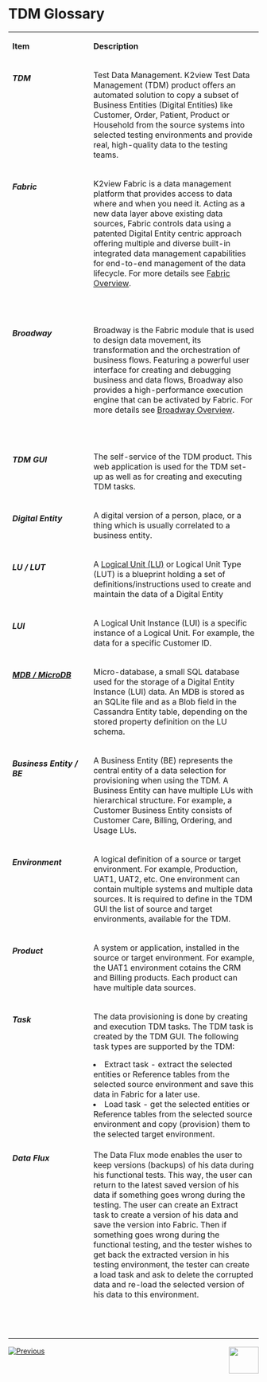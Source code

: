 # TDM Glossary



<table width="900 pxl">
<tbody>
<tr>
<td valign="top" width="250 pxl">
<p><strong>Item</strong></p>
</td>
<td valign="top" width="650 pxl">
<p><strong>Description</strong></p>
</td>
</tr>
<tr>
<td valign="top" width="250 px">
<p><h5>TDM</p>
</td>
<td valign="top" width="650 pxl">
<p>Test Data Management. K2view Test Data Management (TDM) product offers an automated solution to copy a subset of Business Entities (Digital Entities) like Customer, Order, Patient, Product or Household from the source systems into selected testing environments and provide real, high-quality data to the testing teams.</p>
</td>
</tr>
<tr>
<td valign="top" width="250 pxl">
<p><h5>Fabric</p>
</td>
<td valign="top" width="650 pxl">
    <p>K2view Fabric is a data management platform that provides access to data where and when you need it. Acting as a new data layer above existing data sources, Fabric controls data using a patented Digital Entity centric approach offering multiple and diverse built-in integrated data management capabilities for end-to-end management of the data lifecycle. For more details see <a href="/articles/01_fabric_overview/01_what%20is%20fabric.md">Fabric Overview</a>.</p>
<p>&nbsp;</p>
</td>
</tr>
<tr>
<td valign="top" width="250 pxl">
<p><h5>Broadway</p>
</td>
<td valign="top" width="650 pxl">
    <p>Broadway is the Fabric module that is used to design data movement, its transformation and the orchestration of business flows. Featuring a powerful user interface for creating and debugging business and data flows, Broadway also provides a high-performance execution engine that can be activated by Fabric. For more details see <a href="/articles/19_Broadway/01_broadway_overview.md">Broadway Overview</a>.</p>
<p>&nbsp;</p>
</td>
</tr>    
<tr>
<td valign="top" width="250 pxl">
<p><h5>TDM GUI</p>
</td>
<td valign="top" width="650 pxl">
<p>The self-service of the TDM product. This web application is used for the TDM set-up as well as for creating and executing TDM tasks.</p>
</td>
</tr>
<tr>
<td valign="top" width="250 pxl">
<p><h5>Digital Entity</p>
</td>
<td valign="top" width="650 pxl">
<p>A digital version of a person, place, or a thing which is usually correlated to a business entity.</p>
</td>
</tr>
<tr>
<td valign="top" width="250">
<p><h5>LU / LUT</p>
</td>
<td valign="top" width="650 pxl">
<p>A&nbsp;<a href="/articles/03_logical_units/01_LU_overview.md">Logical Unit (LU)</a> or Logical Unit Type (LUT) is a blueprint holding a set of definitions/instructions used to create and maintain the data of a Digital Entity</p>
</td>
</tr>
<tr>
<td valign="top" width="250 pxl">
<p><h5>LUI</p>
</td>
<td valign="top" width="650 pxl">
<p>A Logical Unit Instance (LUI) is a specific instance of a Logical Unit. For example, the data for a specific Customer ID.</p>
</td>
</tr>
<tr>
<td valign="top" width="250 pxl">
<p><h5><a href="/articles/02_fabric_architecture/01_fabric_architecture_overview.md#21-fabric-storage">MDB / MicroDB</a></p>
</td>
<td valign="top" width="650 pxl">
<p>Micro-database, a small SQL database used for the storage of a Digital Entity Instance (LUI) data. An MDB is stored as an SQLite file and as a Blob field in the Cassandra Entity table, depending on the stored property definition on the LU schema.</p>
</td>
</tr>
<tr>
<td valign="top" width="250 pxl">
<p><h5>Business Entity / BE</p>
</td>
<td valign="top" width="650 pxl">
<p>A Business Entity (BE) represents the central entity of a data selection for provisioning when using the TDM. A Business Entity can have multiple LUs with hierarchical structure. For example, a Customer Business Entity consists of Customer Care, Billing, Ordering, and Usage LUs.</p>
</td>
</tr>
<tr>
<td valign="top" width="250 pxl">
<p><h5>Environment</p>
</td>
<td valign="top" width="650 pxl">
<p>A logical definition of a source or target environment. For example, Production, UAT1, UAT2, etc. One environment can contain multiple systems and multiple data sources. It is required to define in the TDM GUI the list of source and target environments, available for the TDM.</p>
</td>
</tr>
<tr>
<td valign="top" width="250 pxl">
<p><h5>Product</p>
</td>
<td valign="top" width="650 pxl">
<p>A system or application, installed in the source or target environment. For example, the UAT1 environment cotains the CRM and Billing products. Each product can have multiple data sources.</p>
</td>
</tr>
<tr>
<td valign="top" width="250 pxl">
<p><h5>Task</p>
</td>
<td valign="top" width="650 pxl">
<p>The data provisioning is done by creating and execution TDM tasks. The TDM task is created by the TDM GUI. The following task types are supported by the TDM: </p>
    <li>Extract task - extract the selected entities or Reference tables from the selected source environment and save this data in Fabric for a later use. </li>
    <li>Load task - get the selected entities or Reference tables from the selected source environment and copy (provision) them to the selected target environment.</li>
</td>
</tr>
<tr>
<td valign="top" width="250 pxl">
<p><h5>Data Flux</p>
</td>
<td valign="top" width="650 pxl">
<p>The Data Flux mode enables the user to keep versions (backups) of his data during his functional tests. This way, the user can return to the latest saved version of his data if something goes wrong during the testing. The user can create an Extract task to create a version of his data and save the version into Fabric. Then if something goes wrong during the functional testing, and the tester wishes to get back the extracted version in his testing environment, the tester can create a load task and ask to delete the corrupted data and re-load the selected version of his data to this environment.</p>
</td>
</tr>
<tr>
<td valign="top" width="250 pxl">
<p>&nbsp;</p>
</td>
<td valign="top" width="650 pxl">
<p>&nbsp;</p>
</td>
</tr>
</tbody>
</table>





[![Previous](/articles/images/Previous.png)](01_tdm_overview.md)[<img align="right" width="60" height="54" src="/articles/images/Next.png">](03_tdm_architecture.md)